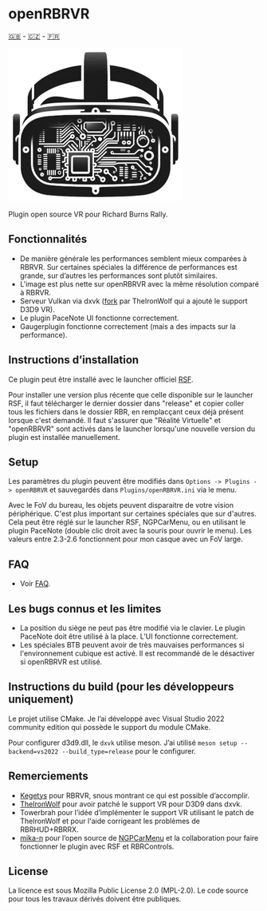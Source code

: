 # openRBRVR

[🇬🇧](README.md) - [🇨🇿](README_CZ.md) - [🇫🇷](README_FR.md)

![openRBRVR logo](img/openRBRVR.png)

Plugin open source VR pour Richard Burns Rally.

## Fonctionnalités

- De manière générale les performances semblent mieux comparées à RBRVR. Sur certaines spéciales la différence de performances est grande, sur d’autres les performances sont plutôt similaires.
- L'image est plus nette sur openRBRVR avec la même résolution comparé à RBRVR.
- Serveur Vulkan via dxvk ([fork](https://github.com/TheIronWolfModding/dxvk) par TheIronWolf qui a ajouté le support D3D9 VR).
- Le plugin PaceNote UI fonctionne correctement.
- Gaugerplugin fonctionne correctement (mais a des impacts sur la performance).

## Instructions d’installation

Ce plugin peut être installé avec le launcher officiel [RSF](https://rallysimfans.hu).

Pour installer une version plus récente que celle disponible sur le launcher RSF, il faut télécharger le dernier dossier dans "release" et copier coller tous les fichiers dans le dossier RBR, en remplacçant ceux déjà présent lorsque c'est demandé. Il faut s'assurer que "Réalité Virtuelle" et "openRBRVR" sont activés dans le launcher lorsqu'une nouvelle version du plugin est installée manuellement.

## Setup

Les paramètres du plugin peuvent être modifiés dans `Options -> Plugins -> openRBRVR` et sauvegardés dans `Plugins/openRBRVR.ini` via le menu.

Avec le FoV du bureau, les objets peuvent disparaitre de votre vision périphérique. C'est plus important sur certaines spéciales que sur d'autres. Cela peut être réglé sur le launcher RSF, NGPCarMenu, ou en utilisant le plugin PaceNote (double clic droit avec la souris pour ouvrir le menu). Les valeurs entre 2.3-2.6 fonctionnent pour mon casque avec un FoV large.

## FAQ

- Voir [FAQ](https://github.com/Detegr/openRBRVR/blob/master/FAQ_FR.md).

## Les bugs connus et les limites

- La position du siège ne peut pas être modifié via le clavier. Le plugin PaceNote doit être utilisé à la place. L’UI fonctionne correctement.
- Les spéciales BTB peuvent avoir de très mauvaises performances si l'environnement cubique est activé. Il est recommandé de le désactiver si openRBRVR est utilisé.

## Instructions du build (pour les développeurs uniquement)

Le projet utilise CMake. Je l’ai développé avec Visual Studio 2022 community edition qui possède le support du module CMake.

Pour configurer d3d9.dll, le `dxvk` utilise meson. J’ai utilisé `meson setup
--backend=vs2022 --build_type=release` pour le configurer.

## Remerciements

- [Kegetys](https://www.kegetys.fi/) pour RBRVR, snous montrant ce qui est possible d’accomplir.
- [TheIronWolf](https://github.com/TheIronWolfModding) pour avoir patché le support VR pour D3D9 dans dxvk.
- Towerbrah pour l’idée d’implémenter le support VR utilisant le patch de TheIronWolf et pour l'aide corrigeant les problèmes de RBRHUD+RBRRX.
- [mika-n](https://github.com/mika-n) pour l’open source de [NGPCarMenu](https://github.com/mika-n/NGPCarMenu) et la collaboration pour faire fonctionner le plugin avec RSF et RBRControls.

## License

La licence est sous Mozilla Public License 2.0 (MPL-2.0). Le code source pour tous les travaux dérivés doivent être publiques.
